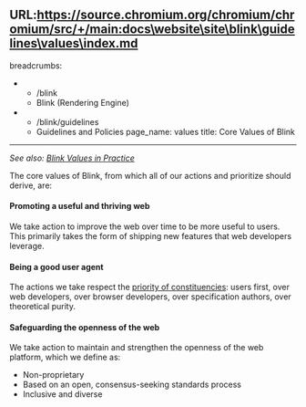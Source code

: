 URL:https://source.chromium.org/chromium/chromium/src/+/main:docs\website\site\blink\guidelines\values\index.md
---
breadcrumbs:
- - /blink
  - Blink (Rendering Engine)
- - /blink/guidelines
  - Guidelines and Policies
page_name: values
title: Core Values of Blink
---

*See also: [Blink Values in
Practice](/blink/guidelines/web-platform-changes-guidelines)*

The core values of Blink, from which all of our actions and prioritize should
derive, are:

#### Promoting a useful and thriving web

We take action to improve the web over time to be more useful to users. This
primarily takes the form of shipping new features that web developers leverage.

#### Being a good user agent

The actions we take respect the [priority of
constituencies](https://w3ctag.github.io/design-principles/#priority-of-constituencies):
users first, over web developers, over browser developers, over specification
authors, over theoretical purity.

#### Safeguarding the openness of the web

We take action to maintain and strengthen the openness of the web platform,
which we define as:

*   Non-proprietary
*   Based on an open, consensus-seeking standards process
*   Inclusive and diverse
